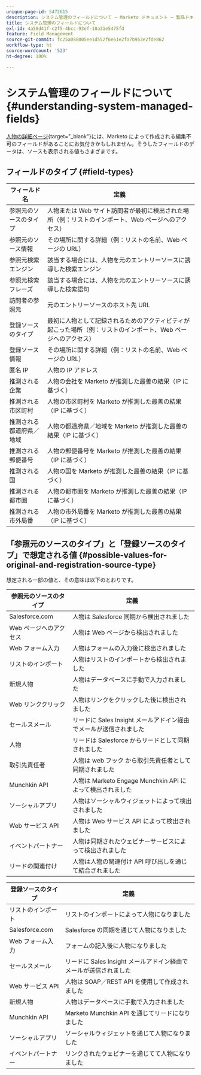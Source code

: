 ```yaml
---
unique-page-id: 5472615
description: システム管理のフィールドについて — Marketo ドキュメント — 製品ドキュメント
title: システム管理のフィールドについて
exl-id: 4a58d41f-c2f5-4bcc-93ef-10a31e5475fd
feature: Field Management
source-git-commit: fc25a088005ee1d552f6e61e2fa7b953e2fde862
workflow-type: ht
source-wordcount: '523'
ht-degree: 100%

---
```


# システム管理のフィールドについて {#understanding-system-managed-fields}

[人物の詳細ページ](/help/marketo/product-docs/core-marketo-concepts/smart-lists-and-static-lists/managing-people-in-smart-lists/using-the-person-detail-page.md){target="_blank"}には、Marketo によって作成される編集不可のフィールドがあることにお気付きかもしれません。そうしたフィールドのデータは、ソースも表示される値もさまざまです。

## フィールドのタイプ {#field-types}

<table><thead>
  <tr>
    <th>フィールド名</th>
    <th>定義</th>
  </tr></thead>
<tbody>
  <tr>
    <td>参照元のソースのタイプ</td>
    <td>人物または Web サイト訪問者が最初に検出された場所（例：リストのインポート、Web ページへのアクセス）</td>
  </tr>
  <tr>
    <td>参照元のソース情報</td>
    <td>その場所に関する詳細（例：リストの名前、Web ページの URL）</td>
  </tr>
  <tr>
    <td>参照元検索エンジン</td>
    <td>該当する場合には、人物を元のエントリーソースに誘導した検索エンジン</td>
  </tr>
  <tr>
    <td>参照元検索フレーズ</td>
    <td>該当する場合には、人物を元のエントリーソースに誘導した検索語句</td>
  </tr>
  <tr>
    <td>訪問者の参照元</td>
    <td>元のエントリーソースのホスト先 URL</td>
  </tr>
  <tr>
    <td>登録ソースのタイプ</td>
    <td>最初に人物として記録されるためのアクティビティが起こった場所（例：リストのインポート、Web ページへのアクセス）</td>
  </tr>
  <tr>
    <td>登録ソース情報</td>
    <td>その場所に関する詳細（例：リストの名前、Web ページの URL）</td>
  </tr>
  <tr>
    <td>匿名 IP</td>
    <td>人物の IP アドレス</td>
  </tr>
  <tr>
    <td>推測される企業</td>
    <td>人物の会社を Marketo が推測した最善の結果（IP に基づく）</td>
  </tr>
  <tr>
    <td>推測される市区町村</td>
    <td>人物の市区町村を Marketo が推測した最善の結果（IP に基づく）</td>
  </tr>
  <tr>
    <td>推測される都道府県／地域</td>
    <td>人物の都道府県／地域を Marketo が推測した最善の結果（IP に基づく）</td>
  </tr>
  <tr>
    <td>推測される郵便番号</td>
    <td>人物の郵便番号を Marketo が推測した最善の結果（IP に基づく）</td>
  </tr>
  <tr>
    <td>推測される国</td>
    <td>人物の国を Marketo が推測した最善の結果（IP に基づく）</td>
  </tr>
  <tr>
    <td>推測される都市圏</td>
    <td>人物の都市圏を Marketo が推測した最善の結果（IP に基づく）</td>
  </tr>
  <tr>
    <td>推測される市外局番</td>
    <td>人物の市外局番を Marketo が推測した最善の結果（IP に基づく）</td>
  </tr>
</tbody></table>

## 「参照元のソースのタイプ」と「登録ソースのタイプ」で想定される値 {#possible-values-for-original-and-registration-source-type}

想定される一部の値と、その意味は以下のとおりです。

<table><thead>
  <tr>
    <th>参照元のソースのタイプ</th>
    <th>定義</th>
  </tr></thead>
<tbody>
  <tr>
    <td>Salesforce.com</td>
    <td>人物は Salesforce 同期から検出されました</td>
  </tr>
  <tr>
    <td>Web ページへのアクセス</td>
    <td>人物は Web ページから検出されました</td>
  </tr>
  <tr>
    <td>Web フォーム入力</td>
    <td>人物はフォームの入力後に検出されました</td>
  </tr>
  <tr>
    <td>リストのインポート</td>
    <td>人物はリストのインポートから検出されました</td>
  </tr>
  <tr>
    <td>新規人物</td>
    <td>人物はデータベースに手動で入力されました</td>
  </tr>
  <tr>
    <td>Web リンククリック</td>
    <td>人物はリンクをクリックした後に検出されました</td>
  </tr>
  <tr>
    <td>セールスメール</td>
    <td>リードに Sales Insight メールアドイン経由でメールが送信されました</td>
  </tr>
  <tr>
    <td>人物</td>
    <td>リードは Salesforce からリードとして同期されました</td>
  </tr>
  <tr>
    <td>取引先責任者</td>
    <td>人物は web フック から取引先責任者として同期されました</td>
  </tr>
  <tr>
    <td>Munchkin API</td>
    <td>人物は Marketo Engage Munchkin API によって検出されました</td>
  </tr>
  <tr>
    <td>ソーシャルアプリ</td>
    <td>人物はソーシャルウィジェットによって検出されました</td>
  </tr>
  <tr>
    <td>Web サービス API</td>
    <td>人物は Web サービス API によって検出されました</td>
  </tr>
  <tr>
    <td>イベントパートナー</td>
    <td>人物は同期されたウェビナーサービスによって検出されました</td>
  </tr>
  <tr>
    <td>リードの関連付け</td>
    <td>人物は人物の関連付け API 呼び出しを通じて結合されました</td>
  </tr>
</tbody></table>

<table><thead>
  <tr>
    <th>登録ソースのタイプ</th>
    <th>定義</th>
  </tr></thead>
<tbody>
  <tr>
    <td>リストのインポート</td>
    <td>リストのインポートによって人物になりました</td>
  </tr>
  <tr>
    <td>Salesforce.com</td>
    <td>Salesforce の同期を通じて人物になりました</td>
  </tr>
  <tr>
    <td>Web フォーム入力</td>
    <td>フォームの記入後に人物になりました</td>
  </tr>
  <tr>
    <td>セールスメール</td>
    <td>リードに Sales Insight メールアドイン経由でメールが送信されました</td>
  </tr>
  <tr>
    <td>Web サービス API</td>
    <td>人物は SOAP／REST API を使用して作成されました</td>
  </tr>
  <tr>
    <td>新規人物</td>
    <td>人物はデータベースに手動で入力されました</td>
  </tr>
  <tr>
    <td>Munchkin API</td>
    <td>Marketo Munchkin API を通じてリードになりました</td>
  </tr>
  <tr>
    <td>ソーシャルアプリ</td>
    <td>ソーシャルウィジェットを通じて人物になりました</td>
  </tr>
  <tr>
    <td>イベントパートナー</td>
    <td>リンクされたウェビナーを通じてて人物になりました</td>
  </tr>
</tbody>
</table>
